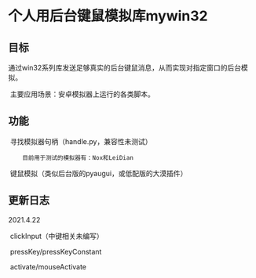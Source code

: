 # 个人用后台键鼠模拟库mywin32
## 目标

​	通过win32系列库发送足够真实的后台键鼠消息，从而实现对指定窗口的后台模拟。

​	主要应用场景：安卓模拟器上运行的各类脚本。

## 功能

​	寻找模拟器句柄（handle.py，兼容性未测试）

        目前用于测试的模拟器有：Nox和LeiDian

​	键鼠模拟（类似后台版的pyaugui，或低配版的大漠插件）

## 更新日志

2021.4.22

​	clickInput（中键相关未编写）

​	pressKey/pressKeyConstant

​	activate/mouseActivate

​	



